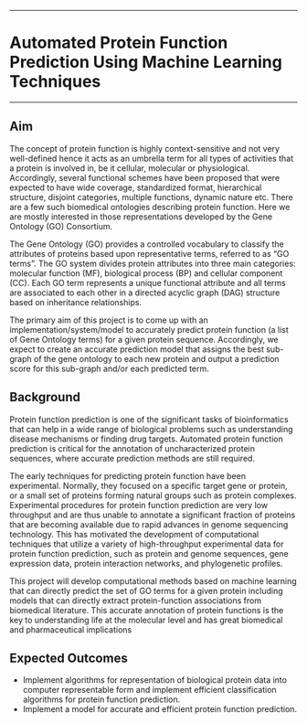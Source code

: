 ___
# Automated Protein Function Prediction Using Machine Learning Techniques
___

[comment]: # "## Please refer the instructions in below URL:"

[comment]: # "https://projects.ce.pdn.ac.lk/docs/how-to-add-a-project"

## Aim

The concept of protein function is highly context-sensitive and not very well-defined hence it acts as an umbrella term for all types of activities that a protein is involved in, be it cellular, molecular or physiological. Accordingly, several functional schemes have been proposed that were expected to have wide coverage, standardized format, hierarchical structure, disjoint categories, multiple functions, dynamic nature etc. There are a few such biomedical ontologies describing protein function. Here we are mostly interested in those representations developed by the Gene Ontology (GO) Consortium.

The Gene Ontology (GO) provides a controlled vocabulary to classify the attributes of proteins based upon representative terms, referred to as “GO terms”. The GO system divides protein attributes into three main categories: molecular function (MF), biological process (BP) and cellular component (CC). Each GO term represents a unique functional attribute and all terms are associated to each other in a directed acyclic graph (DAG) structure based on inheritance relationships.

The primary aim of this project is to come up with an implementation/system/model to accurately predict protein function (a list of Gene Ontology terms) for a given protein sequence. Accordingly, we expect to create an accurate prediction model that assigns the best sub-graph of the gene ontology to each new protein and output a prediction score for this sub-graph and/or each predicted term.

## Background

Protein function prediction is one of the significant tasks of bioinformatics that can help in a wide range of biological problems such as understanding disease mechanisms or finding drug targets. Automated protein function prediction is critical for the annotation of uncharacterized protein sequences, where accurate prediction methods are still required. 

The early techniques for predicting protein function have been experimental. Normally, they focused on a specific target gene or protein, or a small set of proteins forming natural groups such as protein complexes. Experimental procedures for protein function prediction are very low throughput and are thus unable to annotate a significant fraction of proteins that are becoming available due to rapid advances in genome sequencing technology. This has motivated the development of computational
techniques that utilize a variety of high-throughput experimental data for protein function prediction, such as protein and genome sequences, gene expression data, protein interaction networks, and phylogenetic profiles.

This project will develop computational methods based on machine learning that can directly predict the set of GO terms for a given protein including models that can directly extract protein-function associations from biomedical literature. This accurate annotation of protein functions is the key to understanding life at the molecular level and has great biomedical and pharmaceutical implications


## Expected Outcomes

* Implement algorithms for representation of biological protein data into computer representable form and implement efficient classification algorithms for protein function prediction.
* Implement a model for accurate and efficient protein function prediction.

[comment]: # "Dissemination of findings with a publication."
[comment]: # "A public web-server (if time permits)"


